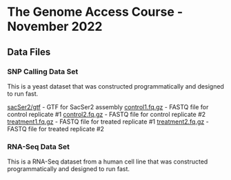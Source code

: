 # The Genome Access Course - November 2022

## Data Files

### SNP Calling Data Set

This is a yeast dataset that was constructed programmatically and designed to run fast.

<a href="dna/sacSer2.gtf">sacSer2/gtf</a> - GTF for SacSer2 assembly
<a href="dna/control1.fq.gz">control1.fq.gz</a> - FASTQ file for control replicate #1
<a href="dna/control1.fq.gz">control2.fq.gz</a> - FASTQ file for control replicate #2
<a href="dna/treatment1.fq.gz">treatment1.fq.gz</a> - FASTQ file for treated replicate #1
<a href="dna/treatment2.fq.gz">treatment2.fq.gz</a> - FASTQ file for treated replicate #2

### RNA-Seq Data Set

This is a RNA-Seq dataset from a human cell line that was constructed programmatically and designed to run fast.



